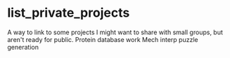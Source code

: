 # list_private_projects
A way to link to some projects I might want to share with small groups, but aren't ready for public.
Protein database work
Mech interp puzzle generation

